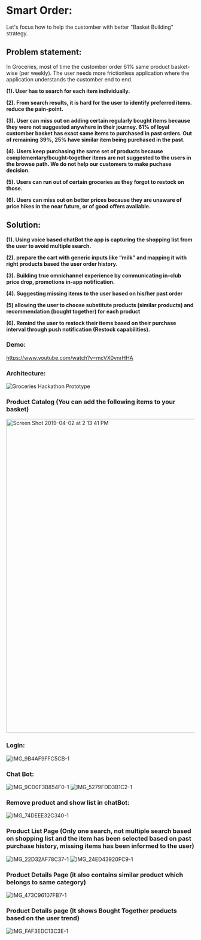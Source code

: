 # Smart Order:

Let's focus how to help the customber with better "Basket Building" strategy. 

## Problem statement:

In Groceries, most of time the customber order 61% same product basket-wise (per weekly). The user needs more frictionless 
application where the application understands the customber end to end.

<b>

(1). User has to search for each item individually.

(2). From search results, it is hard for the user to identify preferred items. reduce the pain-point.

(3). User can miss out on adding certain regularly bought items because they were not suggested anywhere in their journey. 61% of loyal customber basket has exact same items to purchased in past orders. Out of remaining 39%, 25% have similar item being purchased in the past. 

(4). Users keep purchasing the same set of products because complementary/bought-together items are not suggested to the users in the browse path. We do not help our customers to make puchase decision. 

(5). Users can run out of certain groceries as they forgot to restock on those.

(6). Users can miss out on better prices because they are unaware of price hikes in the near future, or of good offers available.

</b>

## Solution:

<b>
(1). Using voice based chatBot the app is capturing the shopping list from the user to avoid multiple search.
  
(2). prepare the cart with generic inputs like “milk” and mapping it with right products based the user order history.

(3). Building true omnichannel experience by communicating in-club price drop, promotions in-app notification.

(4). Suggesting missing items to the user based on his/her past order

(5) allowing the user to choose substitute products (similar products) and recommendation (bought together) for each product

(6). Remind the user to restock their items based on their purchase interval through push notification (Restock capabilities).

</b>

### Demo:

https://www.youtube.com/watch?v=mcVX0vnrHHA

### Architecture:

![Groceries Hackathon Prototype](https://user-images.githubusercontent.com/10649284/55541777-4c595a80-56e3-11e9-8694-aee8f78febbd.png)


### Product Catalog (You can add the following items to your basket)
<img width="839" alt="Screen Shot 2019-04-02 at 2 13 41 PM" src="https://user-images.githubusercontent.com/10649284/55813677-cbe39100-5b0a-11e9-95a6-270e062790a9.png">

### Login:

![IMG_9B4AF9FFC5CB-1](https://user-images.githubusercontent.com/10649284/55812630-f2a0c800-5b08-11e9-80db-09e96c60a6c7.jpeg)

### Chat Bot:
![IMG_9CD0F3B854F0-1](https://user-images.githubusercontent.com/10649284/55812684-09dfb580-5b09-11e9-8693-04fe554d93ef.jpeg)
![IMG_5279FDD3B1C2-1](https://user-images.githubusercontent.com/10649284/55813821-17963a80-5b0b-11e9-8293-94553c8c4482.jpeg)

### Remove product and show list in chatBot:
![IMG_74DEEE32C340-1](https://user-images.githubusercontent.com/10649284/55812772-35fb3680-5b09-11e9-906b-be9a1efc843a.jpeg)

### Product List Page (Only one search, not multiple search based on shopping list and the item has been selected based on past purchase history, missing items has been informed to the user)
![IMG_22D32AF78C37-1](https://user-images.githubusercontent.com/10649284/55812875-6347e480-5b09-11e9-8f1a-83caf8fb3ece.jpeg)
![IMG_24ED43920FC9-1](https://user-images.githubusercontent.com/10649284/55813182-fda82800-5b09-11e9-94fe-696a9d69cfef.jpeg)

### Product Details Page (it also contains similar product which belongs to same category)
![IMG_473C96107FB7-1](https://user-images.githubusercontent.com/10649284/55813252-1c0e2380-5b0a-11e9-8b18-acf3c0af45d9.jpeg)

### Product Details page (It shows Bought Together products based on the user trend)
![IMG_FAF3EDC13C3E-1](https://user-images.githubusercontent.com/10649284/55813400-54adfd00-5b0a-11e9-9274-98dc73c349ca.jpeg)



